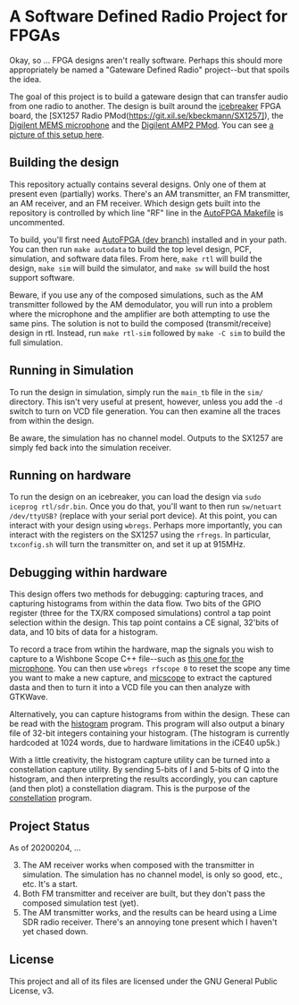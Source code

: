 # A Software Defined Radio Project for FPGAs

Okay, so ... FPGA designs aren't really software.  Perhaps this should more
appropriately be named a "Gateware Defined Radio" project--but that spoils the
idea.

The goal of this project is to build a gateware design that can transfer audio
from one radio to another.  The design is built around the
[icebreaker](https://github.com/icebreaker-fpga/icebreaker) FPGA board,
the [SX1257 Radio PMod(https://git.xil.se/kbeckmann/SX1257]),
the [Digilent MEMS microphone](https://store.digilentinc.com/pmod-mic3-mems-microphone-with-adjustable-gain/)
and the [Digilent AMP2 PMod](https://store.digilentinc.com/pmod-amp2-audio-amplifier/).
You can see [a picture of this setup here](doc/radio-set.jpg).

## Building the design

This repository actually contains several designs.  Only one of them at present
even (partially) works.  There's an AM transmitter, an FM transmitter, an AM
receiver, and an FM receiver.  Which design gets built into the repository
is controlled by which line "RF" line in the [AutoFPGA
Makefile](autodata/Makefile) is uncommented.

To build, you'll first need [AutoFPGA (dev
branch)](https://github.com/ZipCPU/autofpga) installed and in your path.
You can then run `make autodata` to build the top level design, PCF, simulation,
and software data files.  From here, `make rtl` will build the design,
`make sim` will build the simulator, and `make sw` will build the host support
software.

Beware, if you use any of the composed simulations, such as the AM transmitter
followed by the AM demodulator, you will run into a problem where the microphone
and the amplifier are both attempting to use the same pins.  The solution
is not to build the composed (transmit/receive) design in rtl.  Instead,
run `make rtl-sim` followed by `make -C sim` to build the full simulation.

## Running in Simulation

To run the design in simulation, simply run the `main_tb` file in the `sim/`
directory.  This isn't very useful at present, however, unless you add the
`-d` switch to turn on VCD file generation.  You can then examine all the
traces from within the design.

Be aware, the simulation has no channel model.  Outputs to the
SX1257
are simply fed back into the simulation receiver.

## Running on hardware

To run the design on an icebreaker, you can load the design via
`sudo iceprog rtl/sdr.bin`.  Once you do that, you'll want to then run
`sw/netuart /dev/ttyUSB?` (replace with your serial port device).  At this
point, you can interact with your design using `wbregs`.  Perhaps more
importantly, you can interact with the registers on the SX1257
using the `rfregs`.  In particular, `txconfig.sh` will turn the transmitter
on, and set it up at 915MHz.

## Debugging within hardware

This design offers two methods for debugging: capturing traces, and capturing
histograms from within the data flow.  Two bits of the GPIO register (three
for the TX/RX composed simulations) control a tap point selection within the
design.  This tap point contains a CE signal, 32'bits of data, and 10 bits
of data for a histogram.

To record a trace from wtihin the hardware, map the signals you wish to capture
to a Wishbone Scope C++ file--such as [this one for the
microphone](sw/micscope.cpp).  You can then use `wbregs rfscope 0` to reset
the scope any time you want to make a new capture, and
[micscope](sw/micscope.cpp) to extract the captured dasta and then to turn
it into a VCD file you can then analyze with GTKWave.

Alternatively, you can capture histograms from within the design.  These
can be read with the [histogram](sw/histogram.cpp) program.  This program will
also output a binary file of 32-bit integers containing your histogram.
(The histogram is currently hardcoded at 1024 words, due to hardware limitations
in the iCE40 up5k.)

With a little creativity, the histogram capture utility can be turned into
a constellation capture utility.  By sending 5-bits of I and 5-bits of Q
into the histogram, and then interpreting the results accordingly, you can
capture (and then plot) a constellation diagram.  This is the purpose of
the [constellation](sw/constellation.cpp) program.

## Project Status

As of 20200204, ...

3. The AM receiver works when composed with the transmitter in simulation.
	The simulation has no channel model, is only so good, etc., etc.
	It's a start.
2. Both FM transmitter and receiver are built, but they don't pass the
	composed simulation test (yet).
3. The AM transmitter works, and the results can be heard using a Lime
	SDR radio receiver.  There's an annoying tone present which I haven't
	yet chased down.

## License

This project and all of its files are licensed under the GNU General
Public License, v3.
